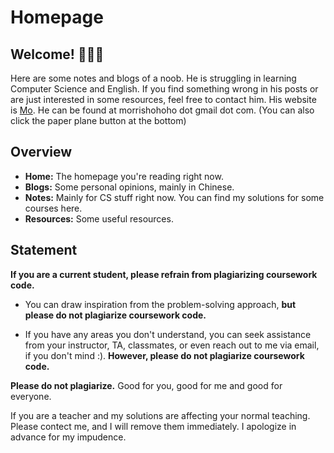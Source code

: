 # Homepage

## Welcome! 🎉🎉🎉
Here are some notes and blogs of a noob. He is struggling in learning Computer Science and English. If you find something wrong in his posts or are just interested in some resources, feel free to contact him. His website is [Mo](https://morrishohoho.github.io/). He can be found at morrishohoho dot gmail dot com. (You can also click the paper plane button at the bottom)

## Overview
- **Home:** The homepage you're reading right now.
- **Blogs:** Some personal opinions, mainly in Chinese.
- **Notes:** Mainly for CS stuff right now. You can find my solutions for some courses here.
- **Resources:** Some useful resources.

## Statement
**If you are a current student, please refrain from plagiarizing coursework code.**

- You can draw inspiration from the problem-solving approach, **but please do not plagiarize coursework code.**

- If you have any areas you don't understand, you can seek assistance from your instructor, TA, classmates, or even reach out to me via email, if you don't mind :). **However, please do not plagiarize coursework code.**

**Please do not plagiarize.** Good for you, good for me and good for everyone.

If you are a teacher and my solutions are affecting your normal teaching. Please contect me, and I will remove them immediately. I apologize in advance for my impudence.